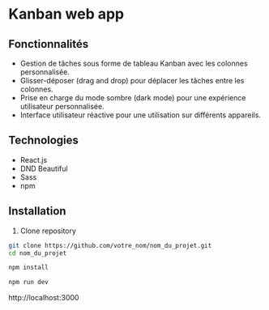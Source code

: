# Kanban web app

## Fonctionnalités

- Gestion de tâches sous forme de tableau Kanban avec les colonnes personnalisée.
- Glisser-déposer (drag and drop) pour déplacer les tâches entre les colonnes.
- Prise en charge du mode sombre (dark mode) pour une expérience utilisateur personnalisée.
- Interface utilisateur réactive pour une utilisation sur différents appareils.

## Technologies

- React.js 
- DND Beautiful 
- Sass 
- npm 

## Installation

1. Clone repository 

```bash
git clone https://github.com/votre_nom/nom_du_projet.git
cd nom_du_projet
```	

```bash
npm install
```	

```bash
npm run dev
```	


http://localhost:3000
